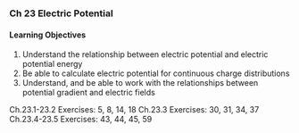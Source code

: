 ### Ch 23 Electric Potential

#### Learning Objectives
1. Understand the relationship between electric potential and electric potential energy
2. Be able to calculate electric potential for continuous charge distributions
3. Understand, and be able to work with the relationships between potential gradient and electric fields


 Ch.23.1-23.2   Exercises: 5, 8, 14, 18
 Ch.23.3        Exercises: 30, 31, 34, 37
 Ch.23.4-23.5   Exercises: 43, 44, 45, 59
